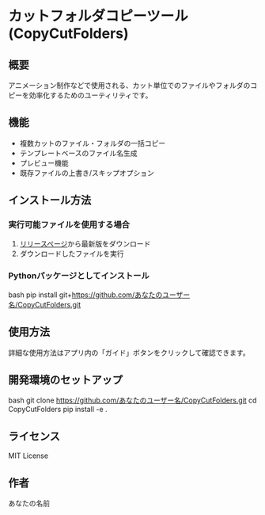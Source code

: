 # カットフォルダコピーツール (CopyCutFolders)

## 概要
アニメーション制作などで使用される、カット単位でのファイルやフォルダのコピーを効率化するためのユーティリティです。

## 機能
- 複数カットのファイル・フォルダの一括コピー
- テンプレートベースのファイル名生成
- プレビュー機能
- 既存ファイルの上書き/スキップオプション

## インストール方法

### 実行可能ファイルを使用する場合
1. [リリースページ](https://github.com/あなたのユーザー名/CopyCutFolders/releases)から最新版をダウンロード
2. ダウンロードしたファイルを実行

### Pythonパッケージとしてインストール
bash
pip install git+https://github.com/あなたのユーザー名/CopyCutFolders.git

## 使用方法
詳細な使用方法はアプリ内の「ガイド」ボタンをクリックして確認できます。

## 開発環境のセットアップ
bash
git clone https://github.com/あなたのユーザー名/CopyCutFolders.git
cd CopyCutFolders
pip install -e .

## ライセンス
MIT License

## 作者
あなたの名前